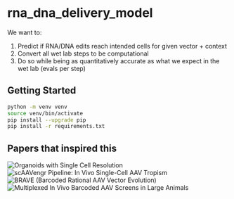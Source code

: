 # rna_dna_delivery_model
We want to:
1. Predict if RNA/DNA edits reach intended cells for given vector + context
2. Convert all wet lab steps to be computational
3. Do so while being as quantitatively accurate as what we expect in the wet lab (evals per step)

## Getting Started 
```bash
python -m venv venv
source venv/bin/activate
pip install --upgrade pip
pip install -r requirements.txt
```

## Papers that inspired this
![Organoids with Single Cell Resolution](https://www.nature.com/articles/s41434-022-00360-3)  
![scAAVengr Pipeline: In Vivo Single-Cell AAV Tropism](https://elifesciences.org/articles/64175)  
![BRAVE (Barcoded Rational AAV Vector Evolution)](https://pmc.ncbi.nlm.nih.gov/articles/PMC6936499)  
![Multiplexed In Vivo Barcoded AAV Screens in Large Animals](https://pmc.ncbi.nlm.nih.gov/articles/PMC10503678)